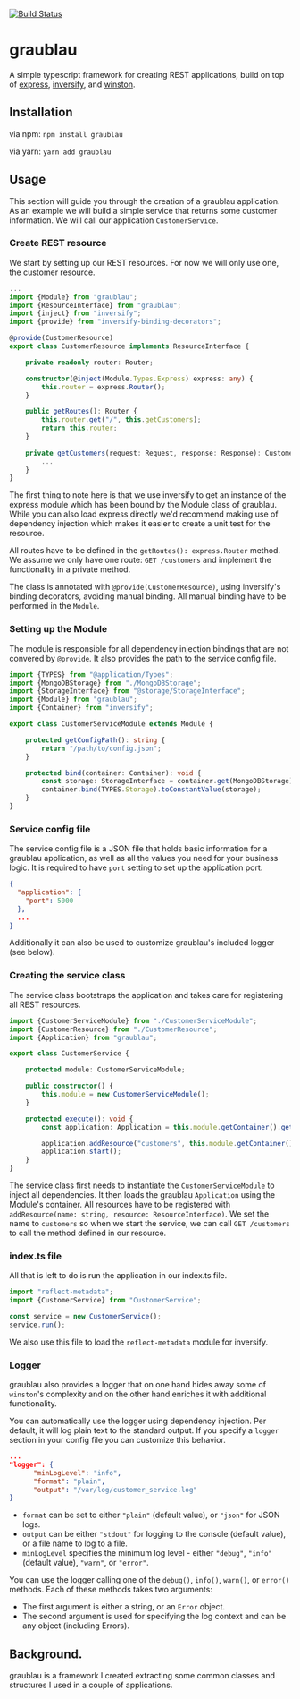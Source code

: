 [![Build Status](https://travis-ci.org/thornberger/graublau.svg?branch=master)](https://travis-ci.org/thornberger/graublau)
# graublau
A simple typescript framework for creating REST applications, build on top of [express](https://expressjs.com), [inversify](https://github.com/inversify/InversifyJS), and [winston](https://github.com/winstonjs/winston).

## Installation
via npm:
`npm install graublau`

via yarn:
`yarn add graublau`

## Usage
This section will guide you through the creation of a graublau application. As an example we will build a simple service that returns some customer information. We will call our application `CustomerService`.

### Create REST resource
We start by setting up our REST resources. For now we will only use one, the customer resource.
```typescript
...
import {Module} from "graublau";
import {ResourceInterface} from "graublau";
import {inject} from "inversify";
import {provide} from "inversify-binding-decorators";

@provide(CustomerResource)
export class CustomerResource implements ResourceInterface {

    private readonly router: Router;

    constructor(@inject(Module.Types.Express) express: any) {
        this.router = express.Router();
    }

    public getRoutes(): Router {
        this.router.get("/", this.getCustomers);
        return this.router;
    }
    
    private getCustomers(request: Request, response: Response): Customer[] {
        ...
    }
}
```

The first thing to note here is that we use inversify to get an instance of the express module which has been bound by the Module class of graublau. While you can also load express directly we'd recommend making use of dependency injection which makes it easier to create a unit test for the resource.

All routes have to be defined in the `getRoutes(): express.Router` method. We assume we only have one route: `GET /customers` and implement the functionality in a private method.

The class is annotated with `@provide(CustomerResource)`, using inversify's binding decorators, avoiding manual binding. All manual binding have to be performed in the `Module`.

### Setting up the Module
The module is responsible for all dependency injection bindings that are not convered by `@provide`. It also provides the path to the service config file.

```typescript
import {TYPES} from "@application/Types";
import {MongoDBStorage} from "./MongoDBStorage";
import {StorageInterface} from "@storage/StorageInterface";
import {Module} from "graublau";
import {Container} from "inversify";

export class CustomerServiceModule extends Module {

    protected getConfigPath(): string {
        return "/path/to/config.json";
    }

    protected bind(container: Container): void {
        const storage: StorageInterface = container.get(MongoDBStorage);
        container.bind(TYPES.Storage).toConstantValue(storage);
    }
}

```

### Service config file
The service config file is a JSON file that holds basic information for a graublau application, as well as all the values you need for your business logic.
It is required to have `port` setting to set up the application port.
```json
{
  "application": {
    "port": 5000
  },
  ...
}
```
Additionally it can also be used to customize graublau's included logger (see below).

   
### Creating the service class
The service class bootstraps the application and takes care for registering all REST resources.

```typescript
import {CustomerServiceModule} from "./CustomerServiceModule";
import {CustomerResource} from "./CustomerResource";
import {Application} from "graublau";

export class CustomerService {

    protected module: CustomerServiceModule;

    public constructor() {
        this.module = new CustomerServiceModule();
    }

    protected execute(): void {
        const application: Application = this.module.getContainer().get(Application);

        application.addResource("customers", this.module.getContainer().get(CustomerResource));
        application.start();
    }
}
```
The service class first needs to instantiate the `CustomerServiceModule` to inject all dependencies. It then loads the graublau `Application` using the Module's container.
All resources have to be registered with `addResource(name: string, resource: ResourceInterface)`. We set the name to `customers` so when we start the service, we can call `GET /customers` to call the method defined in our resource.

### index.ts file
All that is left to do is run the application in our index.ts file.

````typescript
import "reflect-metadata";
import {CustomerService} from "CustomerService";

const service = new CustomerService();
service.run();
````
We also use this file to load the `reflect-metadata` module for inversify.

### Logger
graublau also provides a logger that on one hand hides away some of `winston`'s complexity and on the other hand enriches it with additional functionality.

You can automatically use the logger using dependency injection. Per default, it will log plain text to the standard output. If you specify a `logger` section in your config file you can customize this behavior.
````json
...
"logger": {
      "minLogLevel": "info",
      "format": "plain",
      "output": "/var/log/customer_service.log"
}
````
* `format` can be set to either `"plain"` (default value), or `"json"` for JSON logs.
* `output` can be either `"stdout"` for logging to the console (default value), or a file name to log to a file.
* `minLogLevel` specifies the minimum log level - either `"debug"`, `"info"` (default value), `"warn"`, or `"error"`.

You can use the logger calling one of the `debug()`, `info()`, `warn()`, or `error()` methods.
Each of these methods takes two arguments:
* The first argument is either a string, or an `Error` object.
* The second argument is used for specifying the log context and can be any object (including Errors).


## Background.
graublau is a framework I created extracting some common classes and structures I used in a couple of applications.
